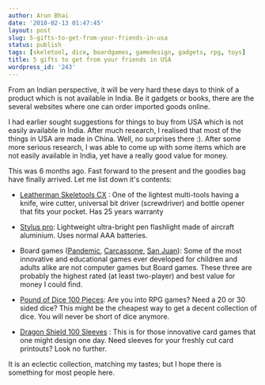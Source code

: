 ```yaml
---
author: Arun Bhai
date: '2010-02-13 01:47:45'
layout: post
slug: 5-gifts-to-get-from-your-friends-in-usa
status: publish
tags: [skeletool, dice, boardgames, gamedesign, gadgets, rpg, toys]
title: 5 gifts to get from your friends in USA
wordpress_id: '243'
---
```


From an Indian perspective, it will be very hard these days to think of a product which is not available in India. Be it gadgets or books, there are the several websites where one can order imported goods online. 

I had earlier sought suggestions for things to buy from USA which is not easily available in India. After much research, I realised that most of the things in USA are made in China. Well, no surprises there :). After some more serious research, I was able to come up with some items which are not easily available in India, yet have a really good value for money.

This was 6 months ago. Fast forward to the present and the goodies bag have finally arrived. Let me list down it's contents:

* [Leatherman Skeletools CX][skeletool] : One of the lightest multi-tools having a knife, wire cutter, universal bit driver (screwdriver) and bottle opener that fits your pocket. Has 25 years warranty

* [Stylus pro][stylus]: Lightweight ultra-bright pen flashlight made of aircraft aluminium. Uses normal AAA batteries.

* Board games ([Pandemic][Pandemic], [Carcassone][Carcassone], [San Juan][San Juan]): Some of the most innovative and educational games ever developed for children and adults alike are not computer games but Board games. These three are probably the highest rated (at least two-player) and best value for money I could find.

* [Pound of Dice 100 Pieces][dice]: Are you into RPG games? Need a 20 or 30 sided dice? This might be the cheapest way to get a decent collection of dice. You will never be short of dice anymore.

* [Dragon Shield 100 Sleeves][sleeves] : This is for those innovative card games that one might design one day.  Need sleeves for your freshly cut card printouts? Look no further.

It is an eclectic collection, matching my tastes; but I hope there is something for most people here.

[skeletool]:http://www.amazon.com/gp/product/B000XU43IC?ie=UTF8&tag=arunrocks-20&linkCode=as2&camp=1789&creative=9325&creativeASIN=B000XU43IC
[stylus]: http://www.amazon.com/gp/product/B0015UC17E?ie=UTF8&tag=arunrocks-20&linkCode=as2&camp=1789&creative=9325&creativeASIN=B0015UC17E
[Pandemic]: http://www.amazon.com/gp/product/B00311JWXG?ie=UTF8&tag=arunrocks-20&linkCode=as2&camp=1789&creative=9325&creativeASIN=B00311JWXG
[Carcassone]: http://www.amazon.com/gp/product/B00153I45Y?ie=UTF8&tag=arunrocks-20&linkCode=as2&camp=1789&creative=9325&creativeASIN=B00153I45Y
[San Juan]: http://www.amazon.com/gp/product/B0006HCA82?ie=UTF8&tag=arunrocks-20&linkCode=as2&camp=1789&creative=9325&creativeASIN=B0006HCA82
[dice]: http://www.amazon.com/gp/product/B0015IUA7O?ie=UTF8&tag=arunrocks-20&linkCode=as2&camp=1789&creative=9325&creativeASIN=B0015IUA7O
[sleeves]: http://www.amazon.com/gp/product/B002H0U9OS?ie=UTF8&tag=arunrocks-20&linkCode=as2&camp=1789&creative=9325&creativeASIN=B002H0U9OS
